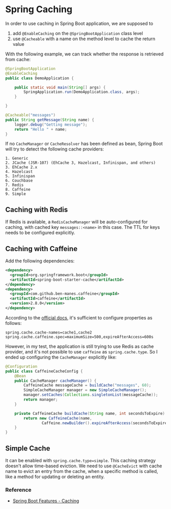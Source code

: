 # Spring Caching

In order to use caching in Spring Boot application, we are supposed to
1. add `@EnableCaching` on the `@SpringBootApplication` class level
2. use `@Cacheable` with a name on the method level to cache the return value

With the following example, we can track whether the response is retrieved from cache:

```java
@SpringBootApplication
@EnableCaching
public class DemoApplication {

	public static void main(String[] args) {
		SpringApplication.run(DemoApplication.class, args);
	}

}

@Cacheable("messages")
public String getMessage(String name) {
    logger.debug("Getting message");
    return "Hello " + name;
}
```

If no `CacheManager` or `CacheResolver` has been defined as bean, Spring Boot will try to detect the following cache providers:

```
1. Generic
2. JCache (JSR-107) (EhCache 3, Hazelcast, Infinispan, and others)
3. EhCache 2.x
4. Hazelcast
5. Infinispan
6. Couchbase
7. Redis
8. Caffeine
9. Simple
```

## Caching with Redis

If Redis is available, a `RedisCacheManager` will be auto-configured for caching, with cached key `messages::<name>` in this case. The TTL for keys needs to be configured explicitly.

## Caching with Caffeine

Add the following dependencies:

```xml
<dependency>
  <groupId>org.springframework.boot</groupId>
  <artifactId>spring-boot-starter-cache</artifactId>
</dependency>
<dependency>
  <groupId>com.github.ben-manes.caffeine</groupId>
  <artifactId>caffeine</artifactId>
  <version>2.8.0</version>
</dependency>
```

According to the [official docs](https://docs.spring.io/spring-boot/docs/current/reference/html/boot-features-caching.html#boot-features-caching-provider-caffeine), it's sufficient to configure properties as follows:

```properties
spring.cache.cache-names=cache1,cache2
spring.cache.caffeine.spec=maximumSize=500,expireAfterAccess=600s
```

However, in my test, the application is still trying to use Redis as cache provider, and it's not possible to use `caffeine` as `spring.cache.type`. So I ended up configuring the `CacheManager` explicitly like:

```java
@Configuration
public class CaffeineCacheConfig {
    @Bean
    public CacheManager cacheManager() {
        CaffeineCache messageCache = buildCache("messages", 60);
        SimpleCacheManager manager = new SimpleCacheManager();
        manager.setCaches(Collections.singletonList(messageCache));
        return manager;
    }

    private CaffeineCache buildCache(String name, int secondsToExpire) {
        return new CaffeineCache(name,
                Caffeine.newBuilder().expireAfterAccess(secondsToExpire, TimeUnit.SECONDS).build());
    }
}
```

## Simple Cache

It can be enabled with `spring.cache.type=simple`. This caching strategy doesn't allow time-based eviction. We need to use `@CacheEvict` with cache name to evict an entry from the cache, when a specific method is called, like a method for updating or deleting an entity.


### Reference
* [Spring Boot Features - Caching](https://docs.spring.io/spring-boot/docs/current/reference/html/boot-features-caching.html)
